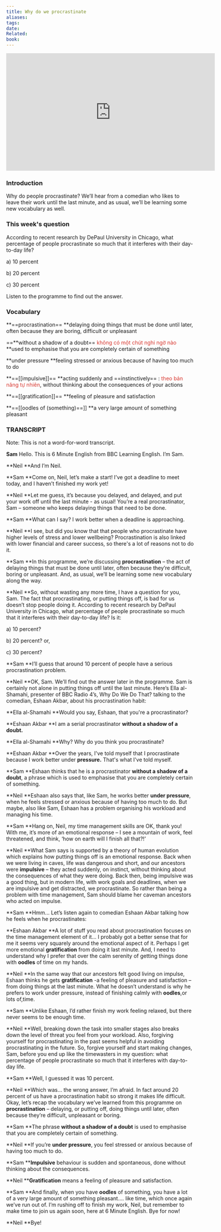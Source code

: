 ```yaml
---
title: Why do we procrastinate
aliases: 
tags: 
date: 
Related: 
book:
---
```


<iframe width="560" height="315" src="https://www.youtube.com/embed/vP3VOKBcloo?si=mB_OzTdF5-ZMAttG" title="YouTube video player" frameborder="0" allow="accelerometer; autoplay; clipboard-write; encrypted-media; gyroscope; picture-in-picture; web-share" referrerpolicy="strict-origin-when-cross-origin" allowfullscreen></iframe>


### **Introduction**

Why do people procrastinate? We’ll hear from a comedian who likes to leave their work until the last minute, and as usual, we’ll be learning some new vocabulary as well.

### This week's question

According to recent research by DePaul University in Chicago, what percentage of people procrastinate so much that it interferes with their day-to-day life?

a) 10 percent

b) 20 percent

c) 30 percent

Listen to the programme to find out the answer.

### Vocabulary

**==procrastination==
**delaying doing things that must be done until later, often because they are boring, difficult or unpleasant

==**without a shadow of a doubt==  <font color="#d83931">không có một chút nghi ngờ nào</font>
**used to emphasise that you are completely certain of something

**under pressure
**feeling stressed or anxious because of having too much to do

**==[[impulsive]]==
**acting suddenly and ==instinctively== : <font color="#d83931">theo bản năng tự nhiên</font>, without thinking about the consequences of your actions

**==[[gratification]]==
**feeling of pleasure and satisfaction

**==[[oodles of (something)==]]
**a very large amount of something pleasant

### **TRANSCRIPT**

Note: This is not a word-for-word transcript.

**Sam**
Hello. This is 6 Minute English from BBC Learning English. I’m Sam.

**Neil
**And I’m Neil.

**Sam
**Come on, Neil, let’s make a start! I’ve got a deadline to meet today, and I haven’t finished my work yet!

**Neil
**Let me guess, it’s because you delayed, and delayed, and put your work off until the last minute - as usual! You’re a real procrastinator, Sam – someone who keeps delaying things that need to be done.

**Sam
**What can I say? I work better when a deadline is approaching.

**Neil
**I see, but did you know that that people who procrastinate have higher levels of stress and lower wellbeing? Procrastination is also linked with lower financial and career success, so there's a lot of reasons not to do it.

**Sam
**In this programme, we’re discussing **procrastination** – the act of delaying things that must be done until later, often because they’re difficult, boring or unpleasant. And, as usual, we’ll be learning some new vocabulary along the way.

**Neil
**So, without wasting any more time, I have a question for you, Sam. The fact that procrastinating, or putting things off, is bad for us doesn’t stop people doing it. According to recent research by DePaul University in Chicago, what percentage of people procrastinate so much that it interferes with their day-to-day life? Is it:

a)  10 percent?

b)  20 percent? or,

c)  30 percent?

**Sam
**I’ll guess that around 10 percent of people have a serious procrastination problem.

**Neil
**OK, Sam. We’ll find out the answer later in the programme. Sam is certainly not alone in putting things off until the last minute. Here’s Ella al-Shamahi, presenter of BBC Radio 4’s, Why Do We Do That? talking to the comedian, Eshaan Akbar, about his procrastination habit:

**Ella al-Shamahi
**Would you say, Eshaan, that you're a procrastinator?

**Eshaan Akbar
**I am a serial procrastinator **without a shadow of a doubt.**

**Ella al-Shamahi
**Why? Why do you think you procrastinate?

**Eshaan Akbar
**Over the years, I've told myself that I procrastinate because I work better under **pressure.** That's what I've told myself.

**Sam
**Eshaan thinks that he is a procrastinator **without a shadow of a doubt**, a phrase which is used to emphasise that you are completely certain of something.

**Neil
**Eshaan also says that, like Sam, he works better **under pressure**, when he feels stressed or anxious because of having too much to do. But maybe, also like Sam, Eshaan has a problem organising his workload and managing his time.

**Sam
**Hang on, Neil, my time management skills are OK, thank you! With me, it’s more of an emotional response – I see a mountain of work, feel threatened, and think, ‘how on earth will I finish all that?!’

**Neil
**What Sam says is supported by a theory of human evolution which explains how putting things off is an emotional response. Back when we were living in caves, life was dangerous and short, and our ancestors were **impulsive** – they acted suddenly, on instinct, without thinking about the consequences of what they were doing. Back then, being impulsive was a good thing, but in modern life, with work goals and deadlines, when we are impulsive and get distracted, we procrastinate. So rather than being a problem with time management, Sam should blame her caveman ancestors who acted on impulse.

**Sam
**Hmm... Let’s listen again to comedian Eshaan Akbar talking how he feels when he procrastinates:

**Eshaan Akbar
**A lot of stuff you read about procrastination focuses on the time management element of it… I probably got a better sense that for me it seems very squarely around the emotional aspect of it. Perhaps I get more emotional **gratification** from doing it last minute. And, I need to understand why I prefer that over the calm serenity of getting things done with **oodles** of time on my hands.

**Neil
**In the same way that our ancestors felt good living on impulse, Eshaan thinks he gets **gratification** -a feeling of pleasure and satisfaction – from doing things at the last minute. What he doesn’t understand is why he prefers to work under pressure, instead of finishing calmly with **oodles**,or lots of,time.

**Sam
**Unlike Eshaan, I’d rather finish my work feeling relaxed, but there never seems to be enough time.

**Neil
**Well, breaking down the task into smaller stages also breaks down the level of threat you feel from your workload. Also, forgiving yourself for procrastinating in the past seems helpful in avoiding procrastinating in the future. So, forgive yourself and start making changes, Sam, before you end up like the timewasters in my question: what percentage of people procrastinate so much that it interferes with day-to-day life.

**Sam
**Well, I guessed it was 10 percent.

**Neil
**Which was… the wrong answer, I’m afraid. In fact around 20 percent of us have a procrastination habit so strong it makes life difficult. Okay, let’s recap the vocabulary we’ve learned from this programme on **procrastination** – delaying, or putting off, doing things until later, often because they’re difficult, unpleasant or boring.

**Sam
**The phrase **without a shadow of a doubt** is used to emphasise that you are completely certain of something.

**Neil
**If you’re **under pressure**, you feel stressed or anxious because of having too much to do.

**Sam
****Impulsive** behaviour is sudden and spontaneous, done without thinking about the consequences.

**Neil
****Gratification** means a feeling of pleasure and satisfaction.

**Sam
**And finally, when you have **oodles** of something, you have a lot of a very large amount of something pleasant…. like time, which once again we’ve run out of. I’m rushing off to finish my work, Neil, but remember to make time to join us again soon, here at 6 Minute English. Bye for now!

**Neil
**Bye!
